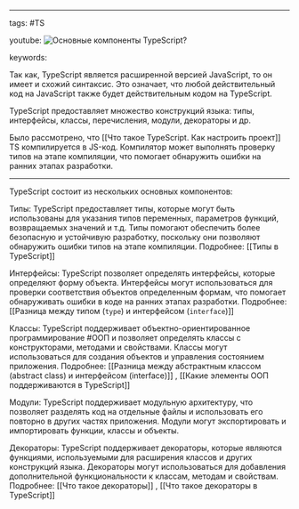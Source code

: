 ____

tags: #TS

youtube: 
![Основные компоненты TypeScript?](https://youtu.be/R76_xPjzUd8?t=730)

keywords:

Так как, TypeScript является расширенной версией JavaScript, то он имеет и схожий синтаксис. Это означает, что любой действительный код на JavaScript также будет действительным кодом на TypeScript.

TypeScript предоставляет множество конструкций языка: типы, интерфейсы, классы,  перечисления, модули, декораторы и др.

Было рассмотрено, что [[Что такое TypeScript. Как настроить проект]] TS компилируется в JS-код. Компилятор может выполнять проверку типов на этапе компиляции, что помогает обнаружить ошибки на ранних этапах разработки.
_____

TypeScript состоит из нескольких основных компонентов:

Типы: 
	TypeScript предоставляет типы, которые могут быть использованы для указания типов переменных, параметров функций, возвращаемых значений и т.д. 
	Типы помогают обеспечить более безопасную и устойчивую разработку, поскольку они позволяют обнаружить ошибки типов на этапе компиляции.
	Подробнее: [[Типы в TypeScript]]
    
Интерфейсы: 
	TypeScript позволяет определять интерфейсы, которые определяют форму объекта. Интерфейсы могут использоваться для проверки соответствия объектов определенным формам, что помогает обнаруживать ошибки в коде на ранних этапах разработки.
    Подробнее: [[Разница между типом (`type`) и интерфейсом (`interface`)]]

Классы: 
	TypeScript поддерживает объектно-ориентированное программирование #ООП и позволяет определять классы с конструкторами, методами и свойствами. Классы могут использоваться для создания объектов и управления состоянием приложения.
	Подробнее: [[Разница между абстрактным классом (abstract class) и интерфейсом (interface)]] , [[Какие элементы ООП поддерживаются в TypeScript]]
    
Модули: 
	TypeScript поддерживает модульную архитектуру, что позволяет разделять код на отдельные файлы и использовать его повторно в других частях приложения. Модули могут экспортировать и импортировать функции, классы и объекты.

Декораторы: 
	TypeScript поддерживает декораторы, которые являются функциями, используемыми для расширения классов и других конструкций языка. 
	Декораторы могут использоваться для добавления дополнительной функциональности к классам, методам и свойствам.
	Подробнее: [[Что такое декораторы]] , [[Что такое декораторы в TypeScript]]